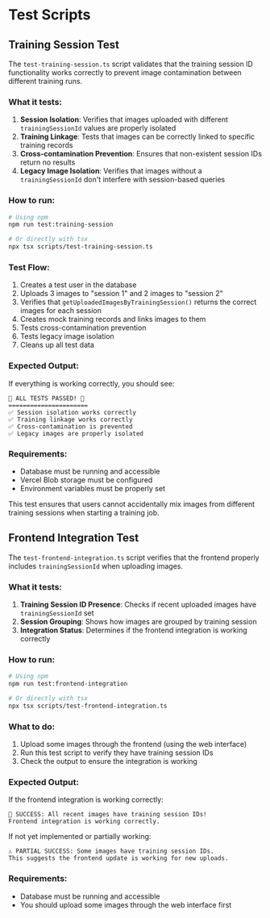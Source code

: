 # Test Scripts

## Training Session Test

The `test-training-session.ts` script validates that the training session ID functionality works correctly to prevent image contamination between different training runs.

### What it tests:

1. **Session Isolation**: Verifies that images uploaded with different `trainingSessionId` values are properly isolated
2. **Training Linkage**: Tests that images can be correctly linked to specific training records
3. **Cross-contamination Prevention**: Ensures that non-existent session IDs return no results
4. **Legacy Image Isolation**: Verifies that images without a `trainingSessionId` don't interfere with session-based queries

### How to run:

```bash
# Using npm
npm run test:training-session

# Or directly with tsx
npx tsx scripts/test-training-session.ts
```

### Test Flow:

1. Creates a test user in the database
2. Uploads 3 images to "session 1" and 2 images to "session 2"
3. Verifies that `getUploadedImagesByTrainingSession()` returns the correct images for each session
4. Creates mock training records and links images to them
5. Tests cross-contamination prevention
6. Tests legacy image isolation
7. Cleans up all test data

### Expected Output:

If everything is working correctly, you should see:

```
🎉 ALL TESTS PASSED! 🎉
======================
✅ Session isolation works correctly
✅ Training linkage works correctly
✅ Cross-contamination is prevented
✅ Legacy images are properly isolated
```

### Requirements:

- Database must be running and accessible
- Vercel Blob storage must be configured
- Environment variables must be properly set

This test ensures that users cannot accidentally mix images from different training sessions when starting a training job.

## Frontend Integration Test

The `test-frontend-integration.ts` script verifies that the frontend properly includes `trainingSessionId` when uploading images.

### What it tests:

1. **Training Session ID Presence**: Checks if recent uploaded images have `trainingSessionId` set
2. **Session Grouping**: Shows how images are grouped by training session
3. **Integration Status**: Determines if the frontend integration is working correctly

### How to run:

```bash
# Using npm
npm run test:frontend-integration

# Or directly with tsx
npx tsx scripts/test-frontend-integration.ts
```

### What to do:

1. Upload some images through the frontend (using the web interface)
2. Run this test script to verify they have training session IDs
3. Check the output to ensure the integration is working

### Expected Output:

If the frontend integration is working correctly:

```
🎉 SUCCESS: All recent images have training session IDs!
Frontend integration is working correctly.
```

If not yet implemented or partially working:

```
⚠️ PARTIAL SUCCESS: Some images have training session IDs.
This suggests the frontend update is working for new uploads.
```

### Requirements:

- Database must be running and accessible
- You should upload some images through the web interface first 